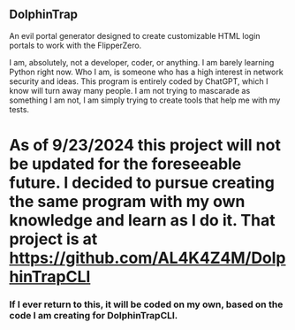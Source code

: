 ## DolphinTrap
An evil portal generator designed to create customizable HTML login portals to work with the FlipperZero.

I am, absolutely, not a developer, coder, or anything. I am barely learning Python right now. Who I am, is someone who has a high interest in network security and ideas. This program is entirely coded by ChatGPT, which I know will turn away many people. I am not trying to mascarade as something I am not, I am simply trying to create tools that help me with my tests.

# As of 9/23/2024 this project will not  be updated for the foreseeable future. I decided to pursue creating the same program with my own knowledge and learn as I do it. That project is at https://github.com/AL4K4Z4M/DolphinTrapCLI

### If I ever return to this, it will be coded on my own, based on the code I am creating for DolphinTrapCLI.
